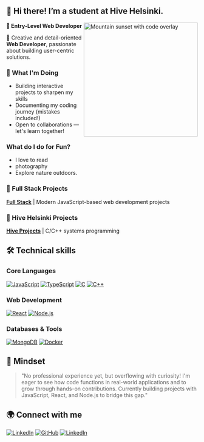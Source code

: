  
## 👋 Hi there! I’m a student at Hive Helsinki.

<img src="https://media4.giphy.com/media/v1.Y2lkPTc5MGI3NjExZXJ5aDU3am90c2pobmF6OXZyN3JqZ3pvdHkya3dhMHhwOWI2eDh2NCZlcD12MV9pbnRlcm5hbF9naWZfYnlfaWQmY3Q9Zw/KQH0WCrlQNWD3uvSZX/giphy.gif" width="300" align="right" alt="Mountain sunset with code overlay"/>

**📌 Entry-Level Web Developer**

🌟 Creative and detail-oriented **Web Developer**, passionate about building user-centric solutions. 

### 🚀 What I'm Doing
- Building interactive projects to sharpen my skills
- Documenting my coding journey (mistakes included!)
- Open to collaborations — let's learn together!

### What do I do for Fun?
- I love to read
- photography
- Explore nature outdoors.

### 🚀 Full Stack Projects
[**Full Stack**](https://github.com/full-stack-projects) | Modern JavaScript-based web development projects

### 🚀 Hive Helsinki Projects
[**Hive Projects**](https://github.com/coding-school-projects) | C/C++ systems programming

## 🛠️ Technical skills

### Core Languages
[![JavaScript](https://img.shields.io/badge/JavaScript-000000?style=for-the-badge&logo=javascript&logoColor=white)](https://developer.mozilla.org/en-US/docs/Web/JavaScript)
[![TypeScript](https://img.shields.io/badge/TypeScript-000000?style=for-the-badge&logo=typescript&logoColor=white)](https://www.typescriptlang.org/)
[![C](https://img.shields.io/badge/C-000000?style=for-the-badge&logo=c&logoColor=white)](https://en.cppreference.com/w/c/language)
[![C++](https://img.shields.io/badge/C++-000000?style=for-the-badge&logo=cplusplus&logoColor=white)](https://isocpp.org/)

### Web Development
[![React](https://img.shields.io/badge/React-000000?style=for-the-badge&logo=react&logoColor=white)](https://reactjs.org/)
[![Node.js](https://img.shields.io/badge/Node.js-000000?style=for-the-badge&logo=nodedotjs&logoColor=white)](https://nodejs.org/)

### Databases & Tools
[![MongoDB](https://img.shields.io/badge/MongoDB-000000?style=for-the-badge&logo=mongodb&logoColor=white)](https://www.mongodb.com/)
[![Docker](https://img.shields.io/badge/Docker-000000?style=for-the-badge&logo=docker&logoColor=white)](https://www.docker.com/)

## 🌱 Mindset
> "No professional experience yet, but overflowing with curiosity! I'm eager to see how code functions in real-world applications and to grow through hands-on contributions. Currently building projects with JavaScript, React, and Node.js to bridge this gap."

## 🌍 Connect with me
[![LinkedIn](https://img.shields.io/badge/LinkedIn-000000?style=for-the-badge&logo=linkedin&logoColor=white)](https://www.linkedin.com/in/cpoonkodi/)
[![GitHub](https://img.shields.io/badge/GitHub-000000?style=for-the-badge&logo=github&logoColor=white)](https://github.com/cpoonkodi)
<a href="https://www.linkedin.com/in/cpoonkodi/">![LinkedIn](https://img.shields.io/badge/LinkedIn-0077B5?style=for-the-badge&logo=linkedin&logoColor=white)</a>

